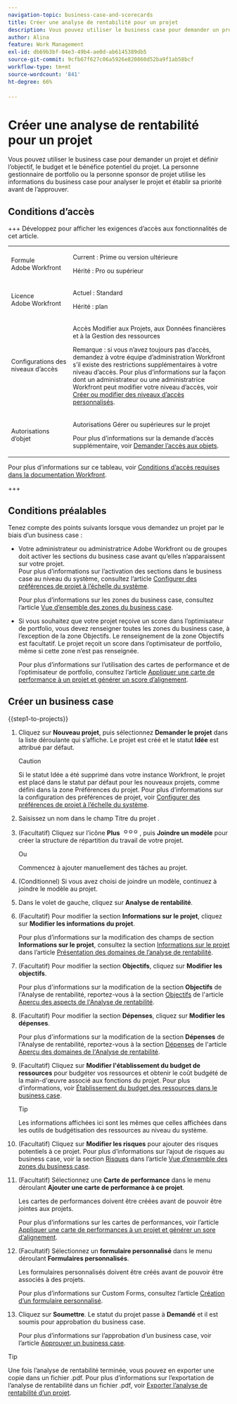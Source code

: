 ```yaml
---
navigation-topic: business-case-and-scorecards
title: Créer une analyse de rentabilité pour un projet
description: Vous pouvez utiliser le business case pour demander un projet et définir l’objectif, le budget et le bénéfice potentiel du projet. La personne gestionnaire de portfolio ou la personne sponsor de projet utilise les informations du business case pour analyser le projet et établir sa priorité avant de l’approuver.
author: Alina
feature: Work Management
exl-id: db69b3bf-04e3-49b4-ae0d-ab6145389db5
source-git-commit: 9cfb67f627c06a5926e820860d52ba9f1ab58bcf
workflow-type: tm+mt
source-wordcount: '841'
ht-degree: 66%

---
```


# Créer une analyse de rentabilité pour un projet

Vous pouvez utiliser le business case pour demander un projet et définir l’objectif, le budget et le bénéfice potentiel du projet. La personne gestionnaire de portfolio ou la personne sponsor de projet utilise les informations du business case pour analyser le projet et établir sa priorité avant de l’approuver.

## Conditions d’accès

+++ Développez pour afficher les exigences d’accès aux fonctionnalités de cet article.

<table style="table-layout:auto"> 
 <col> 
 <col> 
 <tbody> 
 <tr> 
   <td role="rowheader">Formule Adobe Workfront</td> 
   <td> 
   <p>Current : Prime ou version ultérieure</p> 
   <p>Hérité : Pro ou supérieur</p> 
   </td> 
  </tr> 
  <tr> 
   <td role="rowheader">Licence Adobe Workfront</td> 
   <td> 
   <p>Actuel : Standard </p> 
   <p>Hérité : plan </p> </td> 
  </tr> 
  <tr> 
   <td role="rowheader">Configurations des niveaux d’accès</td> 
   <td> <p>Accès Modifier aux Projets, aux Données financières et à la Gestion des ressources</p> <p>Remarque : si vous n’avez toujours pas d’accès, demandez à votre équipe d’administration Workfront s’il existe des restrictions supplémentaires à votre niveau d’accès. Pour plus d’informations sur la façon dont un administrateur ou une administratrice Workfront peut modifier votre niveau d’accès, voir <a href="../../../administration-and-setup/add-users/configure-and-grant-access/create-modify-access-levels.md" class="MCXref xref">Créer ou modifier des niveaux d’accès personnalisés</a>.</p> </td> 
  </tr> 
  <tr> 
   <td role="rowheader">Autorisations d’objet</td> 
   <td> <p>Autorisations Gérer ou supérieures sur le projet</p> <p>Pour plus d’informations sur la demande d’accès supplémentaire, voir <a href="../../../workfront-basics/grant-and-request-access-to-objects/request-access.md" class="MCXref xref">Demander l’accès aux objets</a>.</p> </td> 
  </tr> 
 </tbody> 
</table>

Pour plus d’informations sur ce tableau, voir [Conditions d’accès requises dans la documentation Workfront](/help/quicksilver/administration-and-setup/add-users/access-levels-and-object-permissions/access-level-requirements-in-documentation.md).

+++

## Conditions préalables

Tenez compte des points suivants lorsque vous demandez un projet par le biais d’un business case :

* Votre administrateur ou administratrice Adobe Workfront ou de groupes doit activer les sections du business case avant qu’elles n’apparaissent sur votre projet.\
  Pour plus d’informations sur l’activation des sections dans le business case au niveau du système, consultez l’article [Configurer des préférences de projet à l’échelle du système](../../../administration-and-setup/set-up-workfront/configure-system-defaults/set-project-preferences.md).

  Pour plus d’informations sur les zones du business case, consultez l’article [Vue d’ensemble des zones du business case](../../../manage-work/projects/define-a-business-case/areas-of-business-case.md).

* Si vous souhaitez que votre projet reçoive un score dans l’optimisateur de portfolio, vous devez renseigner toutes les zones du business case, à l’exception de la zone Objectifs. Le renseignement de la zone Objectifs est facultatif. Le projet reçoit un score dans l’optimisateur de portfolio, même si cette zone n’est pas renseignée.

  Pour plus d’informations sur l’utilisation des cartes de performance et de l’optimisateur de portfolio, consultez l’article [Appliquer une carte de performance à un projet et générer un score d’alignement](../../../manage-work/projects/define-a-business-case/apply-scorecard-to-project-to-generate-alignment-score.md).

## Créer un business case

{{step1-to-projects}}

1. Cliquez sur **Nouveau projet**, puis sélectionnez **Demander le projet** dans la liste déroulante qui s’affiche. Le projet est créé et le statut **Idée** est attribué par défaut.

   >[!CAUTION]
   >
   >Si le statut Idée a été supprimé dans votre instance Workfront, le projet est placé dans le statut par défaut pour les nouveaux projets, comme défini dans la zone Préférences du projet. Pour plus d’informations sur la configuration des préférences de projet, voir [Configurer des préférences de projet à l’échelle du système](../../../administration-and-setup/set-up-workfront/configure-system-defaults/set-project-preferences.md).

1. Saisissez un nom dans le champ Titre du projet .
1. (Facultatif) Cliquez sur l’icône **Plus** ![Icône Plus](assets/qs-more-icon-on-an-object.png), puis **Joindre un modèle** pour créer la structure de répartition du travail de votre projet.

   Ou

   Commencez à ajouter manuellement des tâches au projet.

1. (Conditionnel) Si vous avez choisi de joindre un modèle, continuez à joindre le modèle au projet.
1. Dans le volet de gauche, cliquez sur **Analyse de rentabilité**.
1. (Facultatif) Pour modifier la section **Informations sur le projet**, cliquez sur **Modifier les informations du projet**. 

   Pour plus d’informations sur la modification des champs de section **Informations sur le projet**, consultez la section [Informations sur le projet](../../../manage-work/projects/define-a-business-case/areas-of-business-case.md#project-info) dans l’article [Présentation des domaines de l’analyse de rentabilité](../../../manage-work/projects/define-a-business-case/areas-of-business-case.md).

1. (Facultatif) Pour modifier la section **Objectifs**, cliquez sur **Modifier les objectifs**.

   Pour plus d&#39;informations sur la modification de la section **Objectifs** de l&#39;Analyse de rentabilité, reportez-vous à la section [Objectifs](../../../manage-work/projects/define-a-business-case/areas-of-business-case.md#goals) de l&#39;article [Aperçu des aspects de l&#39;Analyse de rentabilité](../../../manage-work/projects/define-a-business-case/areas-of-business-case.md).

1. (Facultatif) Pour modifier la section **Dépenses**, cliquez sur **Modifier les dépenses**.

   Pour plus d&#39;informations sur la modification de la section **Dépenses** de l&#39;Analyse de rentabilité, reportez-vous à la section [Dépenses](../../../manage-work/projects/define-a-business-case/areas-of-business-case.md#expenses) de l&#39;article [Aperçu des domaines de l&#39;Analyse de rentabilité](../../../manage-work/projects/define-a-business-case/areas-of-business-case.md).

1. (Facultatif) Cliquez sur **Modifier l&#39;établissement du budget de ressources** pour budgéter vos ressources et obtenir le coût budgété de la main-d&#39;œuvre associé aux fonctions du projet. Pour plus d’informations, voir [Établissement du budget des ressources dans le business case](../../../manage-work/projects/define-a-business-case/budget-resources-in-business-case.md).

   >[!TIP]
   >
   >Les informations affichées ici sont les mêmes que celles affichées dans les outils de budgétisation des ressources au niveau du système.

1. (Facultatif) Cliquez sur **Modifier les risques** pour ajouter des risques potentiels à ce projet. Pour plus d’informations sur l’ajout de risques au business case, voir la section [Risques](../../../manage-work/projects/define-a-business-case/areas-of-business-case.md#risks) dans l’article [Vue d’ensemble des zones du business case](../../../manage-work/projects/define-a-business-case/areas-of-business-case.md).
1. (Facultatif) Sélectionnez une **Carte de performance** dans le menu déroulant **Ajouter une carte de performance à ce projet**.

   Les cartes de performances doivent être créées avant de pouvoir être jointes aux projets.

   Pour plus d’informations sur les cartes de performances, voir l’article [Appliquer une carte de performances à un projet et générer un sore d’alignement](../../../manage-work/projects/define-a-business-case/apply-scorecard-to-project-to-generate-alignment-score.md).

1. (Facultatif) Sélectionnez un **formulaire personnalisé** dans le menu déroulant **Formulaires personnalisés**.

   Les formulaires personnalisés doivent être créés avant de pouvoir être associés à des projets.

   Pour plus d’informations sur Custom Forms, consultez l’article [Création d’un formulaire personnalisé](/help/quicksilver/administration-and-setup/customize-workfront/create-manage-custom-forms/form-designer/design-a-form/design-a-form.md).

1. Cliquez sur **Soumettre**. Le statut du projet passe à **Demandé** et il est soumis pour approbation du business case.

   Pour plus d’informations sur l’approbation d’un business case, voir l’article [Approuver un business case](../../../manage-work/projects/define-a-business-case/approve-business-case.md).


>[!TIP]
>
> Une fois l’analyse de rentabilité terminée, vous pouvez en exporter une copie dans un fichier .pdf. Pour plus d’informations sur l’exportation de l’analyse de rentabilité dans un fichier .pdf, voir [Exporter l’analyse de rentabilité d’un projet](/help/quicksilver/manage-work/projects/define-a-business-case/export-business-case.md).


